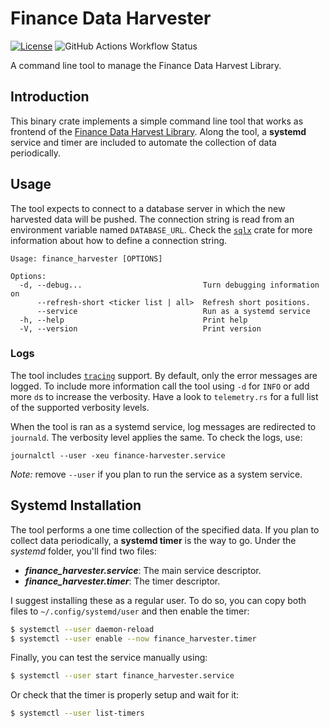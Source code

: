 # Finance Data Harvester

[![License](https://img.shields.io/github/license/felipet/lacoctelera_backend?style=flat-square)](https://github.com/felipet/finance_data_harvester/blob/main/LICENSE)
![GitHub Actions Workflow Status](https://img.shields.io/github/actions/workflow/status/felipet/finance_data_harvester/rust.yml?style=flat-square&label=CI%20status)


A command line tool to manage the Finance Data Harvest Library.

## Introduction

This binary crate implements a simple command line tool that works as frontend of the [Finance Data Harvest Library](https://github.com/felipet/data_harvest). Along the tool, a **systemd** service and timer are included to automate the collection of data periodically.

## Usage

The tool expects to connect to a database server in which the new harvested data will be pushed. The connection string is read from an environment variable named `DATABASE_URL`. Check the [`sqlx`](https://crates.io/crates/sqlx) crate for more information about how to define a connection string.

```
Usage: finance_harvester [OPTIONS]

Options:
  -d, --debug...                           Turn debugging information on
      --refresh-short <ticker list | all>  Refresh short positions.
      --service                            Run as a systemd service
  -h, --help                               Print help
  -V, --version                            Print version
```

### Logs

The tool includes [`tracing`](https://crates.io/crates/tracing) support. By default, only the error messages are logged. To include more information call the tool using `-d` for `INFO` or add more `d`s  to increase the verbosity. Have a look to `telemetry.rs` for a full list of the supported verbosity levels.

When the tool is ran as a systemd service, log messages are redirected to `journald`. The verbosity level applies the same. To check the logs, use:

```
journalctl --user -xeu finance-harvester.service
```

*Note:* remove `--user` if you plan to run the service as a system service.

## Systemd Installation

The tool performs a one time collection of the specified data. If you plan to collect data periodically, a **systemd timer** is the way to go. Under the *systemd* folder, you'll find two files:

- ***finance_harvester.service***: The main service descriptor.
- ***finance_harvester.timer***: The timer descriptor.

I suggest installing these as a regular user. To do so, you can copy both files to `~/.config/systemd/user` and then enable the timer:


```bash
$ systemctl --user daemon-reload
$ systemctl --user enable --now finance_harvester.timer
```

Finally, you can test the service manually using:

```bash
$ systemctl --user start finance_harvester.service
```

Or check that the timer is properly setup and wait for it:

```bash
$ systemctl --user list-timers
```
